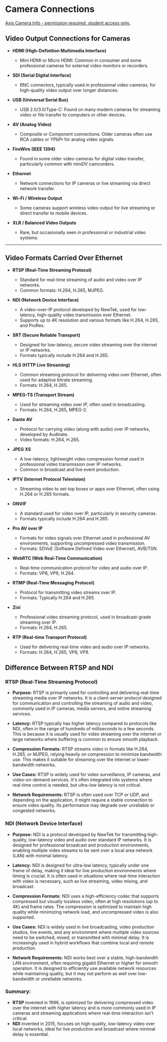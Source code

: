 # Camera Connections

[Axis Camera Info - permission required, student access only.](https://docs.google.com/document/d/1JhGlfEX-YZKQIJL193PoBLZXpsM68H6zVT81oVtsrCY/edit?usp=sharing)

## Video Output Connections for Cameras

- **HDMI (High-Definition Multimedia Interface)**
  - Mini HDMI or Micro HDMI: Common in consumer and some professional cameras for external video monitors or recorders.

- **SDI (Serial Digital Interface)**
  - BNC connectors, typically used in professional video cameras, for high-quality video output over longer distances.

- **USB (Universal Serial Bus)**
  - USB 2.0/3.0/Type-C: Found on many modern cameras for streaming video or file transfer to computers or other devices.

- **AV (Analog Video)**
  - Composite or Component connections: Older cameras often use RCA cables or YPbPr for analog video signals.

- **FireWire (IEEE 1394)**
  - Found in some older video cameras for digital video transfer, particularly common with miniDV camcorders.

- **Ethernet**
  - Network connections for IP cameras or live streaming via direct network transfer.

- **Wi-Fi / Wireless Output**
  - Some cameras support wireless video output for live streaming or direct transfer to mobile devices.

- **XLR / Balanced Video Outputs**
  - Rare, but occasionally seen in professional or industrial video systems.

---

## Video Formats Carried Over Ethernet

- **RTSP (Real-Time Streaming Protocol)**
  - Standard for real-time streaming of audio and video over IP networks.
  - Common formats: H.264, H.265, MJPEG.

- **NDI (Network Device Interface)**
  - A video-over-IP protocol developed by NewTek, used for low-latency, high-quality video transmission over Ethernet.
  - Supports up to 4K resolution and various formats like H.264, H.265, and ProRes.

- **SRT (Secure Reliable Transport)**
  - Designed for low-latency, secure video streaming over the internet or IP networks.
  - Formats typically include H.264 and H.265.

- **HLS (HTTP Live Streaming)**
  - Common streaming protocol for delivering video over Ethernet, often used for adaptive bitrate streaming.
  - Formats: H.264, H.265.

- **MPEG-TS (Transport Stream)**
  - Used for streaming video over IP, often used in broadcasting.
  - Formats: H.264, H.265, MPEG-2.

- **Dante AV**
  - Protocol for carrying video (along with audio) over IP networks, developed by Audinate.
  - Video formats: H.264, H.265.

- **JPEG XS**
  - A low-latency, lightweight video compression format used in professional video transmission over IP networks.
  - Common in broadcast and live event production.

- **IPTV (Internet Protocol Television)**
  - Streaming video to set-top boxes or apps over Ethernet, often using H.264 or H.265 formats.

- **ONVIF**
  - A standard used for video over IP, particularly in security cameras.
  - Formats typically include H.264 and H.265.

- **Pro AV over IP**
  - Formats for video signals over Ethernet used in professional AV environments, supporting uncompressed video transmission.
  - Formats: SDVoE (Software Defined Video over Ethernet), AVB/TSN.

- **WebRTC (Web Real-Time Communication)**
  - Real-time communication protocol for video and audio over IP.
  - Formats: VP8, VP9, H.264.

- **RTMP (Real-Time Messaging Protocol)**
  - Protocol for transmitting video streams over IP.
  - Formats: Typically H.264 and H.265.

- **Zixi**
  - Professional video streaming protocol, used in broadcast-grade streaming over IP.
  - Formats: H.264, H.265.

- **RTP (Real-time Transport Protocol)**
  - Used for delivering real-time video and audio over IP networks.
  - Formats: H.264, H.265, VP8, VP9.

## Difference Between RTSP and NDI

### **RTSP (Real-Time Streaming Protocol)**

- **Purpose:** RTSP is primarily used for controlling and delivering real-time streaming media over IP networks. It is a client-server protocol designed for communication and controlling the streaming of audio and video, commonly used in IP cameras, media servers, and online streaming services.
  
- **Latency:** RTSP typically has higher latency compared to protocols like NDI, often in the range of hundreds of milliseconds to a few seconds. This is because it is usually used for video streaming over the internet or large networks where buffering is common to ensure smooth playback.
  
- **Compression Formats:** RTSP streams video in formats like H.264, H.265, or MJPEG, relying heavily on compression to minimize bandwidth use. This makes it suitable for streaming over the internet or lower-bandwidth networks.
  
- **Use Cases:** RTSP is widely used for video surveillance, IP cameras, and video-on-demand services. It's often integrated into systems where real-time control is needed, but ultra-low latency is not critical.
  
- **Network Requirements:** RTSP is often used over TCP or UDP, and depending on the application, it might require a stable connection to ensure video quality. Its performance may degrade over unreliable or congested networks.

### **NDI (Network Device Interface)**

- **Purpose:** NDI is a protocol developed by NewTek for transmitting high-quality, low-latency video and audio over standard IP networks. It is designed for professional broadcast and production environments, enabling multiple video streams to be sent over a local area network (LAN) with minimal latency.
  
- **Latency:** NDI is designed for ultra-low latency, typically under one frame of delay, making it ideal for live production environments where timing is crucial. It is often used in situations where real-time interaction with video is necessary, such as live streaming, video mixing, and broadcast.
  
- **Compression Formats:** NDI uses a high-efficiency codec that supports compressed but visually lossless video, often at high resolutions (up to 4K) and frame rates. The compression is optimized to maintain high quality while minimizing network load, and uncompressed video is also supported.
  
- **Use Cases:** NDI is widely used in live broadcasting, video production studios, live events, and any environment where multiple video sources need to be switched, mixed, or transmitted with minimal delay. It is increasingly used in hybrid workflows that combine local and remote production.
  
- **Network Requirements:** NDI works best over a stable, high-bandwidth LAN environment, often requiring gigabit Ethernet or higher for smooth operation. It is designed to efficiently use available network resources while maintaining quality, but it may not perform as well over low-bandwidth or unreliable networks.

### **Summary:**

- **RTSP** invented in 1996, is optimized for delivering compressed video over the internet with higher latency and is more commonly used in IP cameras and streaming applications where real-time interaction isn't critical.
- **NDI** invented in 2015, focuses on high-quality, low-latency video over local networks, ideal for live production and broadcast where minimal delay is essential.
